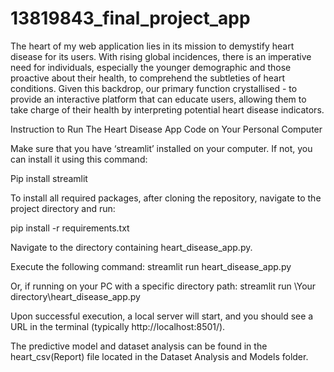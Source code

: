 # 13819843_final_project_app

The heart of my web application lies in its mission to demystify heart disease for its users. With rising global incidences, there is an imperative need for individuals, especially the younger demographic and those proactive about their health, to comprehend the subtleties of heart conditions. Given this backdrop, our primary function crystallised - to provide an interactive platform that can educate users, allowing them to take charge of their health by interpreting potential heart disease indicators.

Instruction to Run The Heart Disease App Code on Your Personal Computer

Make sure that you have ‘streamlit’ installed on your computer. If not, you can install it using this command:

Pip install streamlit


To install all required packages, after cloning the repository, navigate to the project directory and run: 

pip install -r requirements.txt


Navigate to the directory containing heart_disease_app.py.

Execute the following command:
streamlit run heart_disease_app.py

Or, if running on your PC with a specific directory path:
streamlit run \Your directory\heart_disease_app.py


Upon successful execution, a local server will start, and you should see a URL in the terminal (typically http://localhost:8501/).

The predictive model and dataset analysis can be found in the heart_csv(Report) file located in the Dataset Analysis and Models folder.
